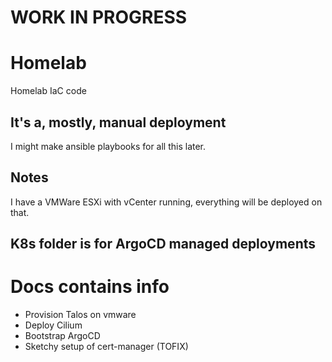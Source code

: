# WORK IN PROGRESS #

# Homelab
Homelab IaC code

## It's a, mostly, manual deployment
I might make ansible playbooks for all this later.

## Notes
I have a VMWare ESXi with vCenter running, everything will be deployed on that.

## K8s folder is for ArgoCD managed deployments

# Docs contains info
- Provision Talos on vmware
- Deploy Cilium
- Bootstrap ArgoCD
- Sketchy setup of cert-manager (TOFIX)